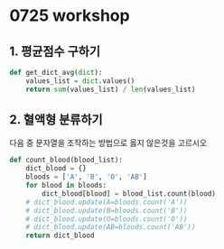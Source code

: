 # 0725 workshop

## 1. 평균점수 구하기

```python
def get_dict_avg(dict):
    values_list = dict.values()
    return sum(values_list) / len(values_list)
```

## 2. 혈액형 분류하기

다음 중 문자열을 조작하는 방법으로 옳지 않은것을 고르시오 

```python
def count_blood(blood_list):
    dict_blood = {}
    bloods = ['A', 'B', 'O', 'AB']
    for blood in bloods:
        dict_blood[blood] = blood_list.count(blood)
    # dict_blood.update(A=bloods.count('A'))
    # dict_blood.update(B=bloods.count('B'))
    # dict_blood.update(O=bloods.count('O'))
    # dict_blood.update(AB=bloods.count('AB'))
    return dict_blood
```
